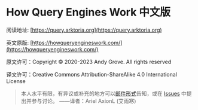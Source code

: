 # How Query Engines Work 中文版

阅读地址: [https://query.arktoria.org](https://query.arktoria.org)

英文原版: [https://howqueryengineswork.com/](https://howqueryengineswork.com/)

原文许可：Copyright © 2020-2023 Andy Grove. All rights reserved

译文许可：Creative Commons Attribution-ShareAlike 4.0 International License

> 本人水平有限，有异议或补充的地方可以[邮件形式](mailto:i@axionl.me)告知，或在 [Issues](https://github.com/ArkToria/How_Query_Engines_Work/issues) 中提出并参与讨论。
> ——译者：Ariel AxionL (艾雨寒)